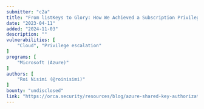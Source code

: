 ```yaml
---
submitter: "c2a"
title: "From listKeys to Glory: How We Achieved a Subscription Privilege Escalation and RCE by Abusing Azure Storage Account Keys"
date: "2023-04-11"
added: "2024-11-03"
description: ""
vulnerabilities: [
    "Cloud", "Privilege escalation"
]
programs: [
    "Microsoft (Azure)"
]
authors: [
    "Roi Nisimi (@roinisimi)"
]
bounty: "undisclosed"
link: "https://orca.security/resources/blog/azure-shared-key-authorization-exploitation/"
---
```




